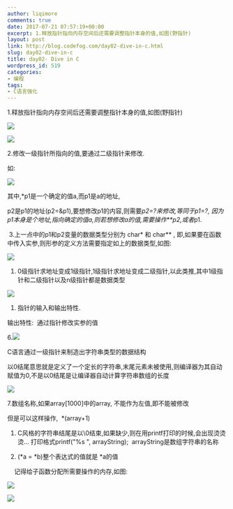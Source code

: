 ```yaml
---
author: liqimore
comments: true
date: 2017-07-21 07:57:19+00:00
excerpt: 1.释放指针指向内存空间后还需要调整指针本身的值,如图(野指针)
layout: post
link: http://blog.codefog.com/day02-dive-in-c.html
slug: day02-dive-in-c
title: day02- Dive in C
wordpress_id: 519
categories:
- 编程
tags:
- C语言强化
---
```


1.释放指针指向内存空间后还需要调整指针本身的值,如图(野指针)

![](https://static.timelovelife.com/old/2017/07/e295fe243f91b8b25fe1956d06430eb2.png)

![](https://static.timelovelife.com/old/2017/07/d6997e71ae29654afff6b90ba7cf402e.png)

2.修改一级指针所指向的值,要通过二级指针来修改.

如:

![](https://static.timelovelife.com/old/2017/07/19afaa3ce6f238209c3a34b354378b94.png)

其中,*p1是一个确定的值a,而p1是a的地址,

p2是p1的地址(p2=&p1),要想修改p1的内容,则需要*p2=?来修改,等同于p1=?, 因为p1本身是个地址,指向确定的值a,则若想修改a的值,需要操作**p2,或者*p1.

 3.上一点中的p1和p2变量的数据类型分别为 char* 和 char** , 即,如果要在函数中传入实参,则形参的定义方法需要指定如上的数据类型,如图:

![](https://static.timelovelife.com/old/2017/07/34b274ebfe070be69f14f5462f097701.png)





  1. 0级指针求地址变成1级指针,1级指针求地址变成二级指针,以此类推,其中1级指针和二级指针以及n级指针都是数据类型



![](https://static.timelovelife.com/old/2017/07/1ebc24b3951730e7481ff81a49da3d68.png)





  1. 指针的输入和输出特性.



输出特性:  通过指针修改实参的值

6.![](https://static.timelovelife.com/old/2017/07/a69fe682f64d25d809edea47d3155a09.png)

C语言通过一级指针来制造出字符串类型的数据结构

以0结尾意思就是定义了一个定长的字符串,末尾元素未被使用,则编译器为其自动赋值为0,不是以0结尾是让编译器自动计算字符串数组的长度

![](https://static.timelovelife.com/old/2017/07/a0dabd64380e08d381f290a0bd8331d0.png)

7.数组名称,如果array[1000]中的array, 不能作为左值,即不能被修改

但是可以这样操作,  *(array+1)





  1. C风格的字符串结尾是以\0结束,如果缺少,则在用printf打印的时候,会出现烫烫烫... 打印格式printf("%s ", arrayString);  arrayString是数组字符串的名称



  2. (*a = *b)整个表达式的值就是 *a的值






    记得给子函数分配所需要操作的内存,如图:

![](https://static.timelovelife.com/old/2017/07/d66e2181cbb5a56f7d184c15f2082355.png)

![](https://static.timelovelife.com/old/2017/07/150e5dd22518c89305b1eff94f064287.png)
